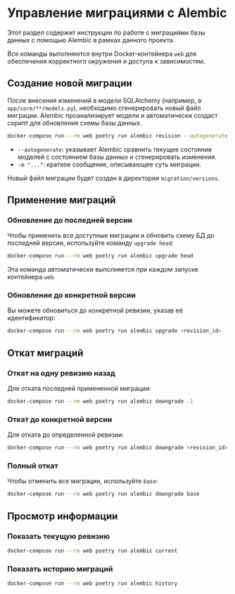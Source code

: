 # Управление миграциями с Alembic

Этот раздел содержит инструкции по работе с миграциями базы данных с помощью Alembic в рамках данного проекта.

Все команды выполняются внутри Docker-контейнера `web` для обеспечения корректного окружения и доступа к зависимостям.

## Создание новой миграции

После внесения изменений в модели SQLAlchemy (например, в `app/core/**/models.py`), необходимо сгенерировать новый файл миграции. Alembic проанализирует модели и автоматически создаст скрипт для обновления схемы базы данных.

```bash
docker-compose run --rm web poetry run alembic revision --autogenerate -m "Краткое описание миграции"
```

*   `--autogenerate`: указывает Alembic сравнить текущее состояние моделей с состоянием базы данных и сгенерировать изменения.
*   `-m "..."`: краткое сообщение, описывающее суть миграции.

Новый файл миграции будет создан в директории `migration/versions`.

## Применение миграций

### Обновление до последней версии

Чтобы применить все доступные миграции и обновить схему БД до последней версии, используйте команду `upgrade head`:

```bash
docker-compose run --rm web poetry run alembic upgrade head
```

Эта команда автоматически выполняется при каждом запуске контейнера `web`.

### Обновление до конкретной версии

Вы можете обновиться до конкретной ревизии, указав её идентификатор:

```bash
docker-compose run --rm web poetry run alembic upgrade <revision_id>
```

## Откат миграций

### Откат на одну ревизию назад

Для отката последней примененной миграции:

```bash
docker-compose run --rm web poetry run alembic downgrade -1
```

### Откат до конкретной версии

Для отката до определенной ревизии:

```bash
docker-compose run --rm web poetry run alembic downgrade <revision_id>
```

### Полный откат

Чтобы отменить все миграции, используйте `base`:

```bash
docker-compose run --rm web poetry run alembic downgrade base
```

## Просмотр информации

### Показать текущую ревизию

```bash
docker-compose run --rm web poetry run alembic current
```

### Показать историю миграций

```bash
docker-compose run --rm web poetry run alembic history
```
